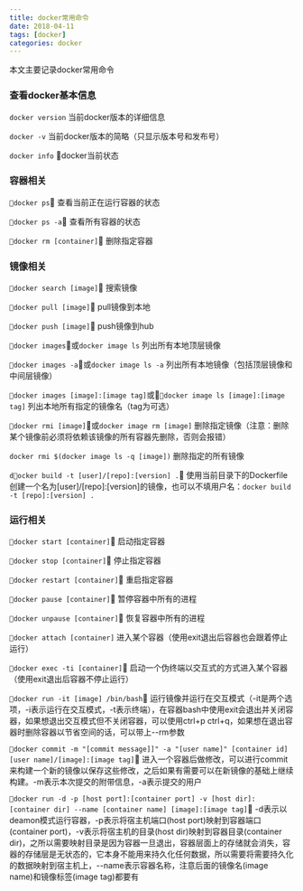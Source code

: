 ```yaml
---
title: docker常用命令
date: 2018-04-11
tags: [docker]
categories: docker
---
```


本文主要记录docker常用命令

<!--more-->

### 查看docker基本信息

`docker version`  当前docker版本的详细信息

`docker -v`       当前docker版本的简略（只显示版本号和发布号）

`docker info`     docker当前状态

### 容器相关

`docker ps`                 查看当前正在运行容器的状态

`docker ps -a`              查看所有容器的状态

`docker rm [container]`  删除指定容器

### 镜像相关

`docker search [image]`  搜索镜像

`docker pull [image]`    pull镜像到本地

`docker push [image]`    push镜像到hub

`docker images`或`docker image ls`  列出所有本地顶层镜像

`docker images -a`或`docker image ls -a`  列出所有本地镜像（包括顶层镜像和中间层镜像）

`docker images [image]:[image tag]`或`docker image ls [image]:[image tag]`  列出本地所有指定的镜像名（tag为可选）

`docker rmi [image]`或`docker image rm [image]`  删除指定镜像（注意：删除某个镜像前必须将依赖该镜像的所有容器先删除，否则会报错）

`docker rmi $(docker image ls -q [image])`  删除指定的所有镜像

`docker build -t [user]/[repo]:[version] .`  使用当前目录下的Dockerfile创建一个名为[user]/[repo]:[version]的镜像，也可以不填用户名：`docker build -t [repo]:[version] .`

### 运行相关

`docker start [container]`      启动指定容器

`docker stop [container]`       停止指定容器

`docker restart [container]`    重启指定容器

`docker pause [container]`      暂停容器中所有的进程

`docker unpause [container]`    恢复容器中所有的进程

`docker attach [container]`     进入某个容器（使用exit退出后容器也会跟着停止运行）

`docker exec -ti [container]`   启动一个伪终端以交互式的方式进入某个容器（使用exit退出后容器不停止运行）

`docker run -it [image] /bin/bash`  运行镜像并运行在交互模式（-it是两个选项，-i表示运行在交互模式，-t表示终端），在容器bash中使用exit会退出并关闭容器，如果想退出交互模式但不关闭容器，可以使用ctrl+p ctrl+q，如果想在退出容器时删除容器以节省空间的话，可以带上--rm参数

`docker commit -m "[commit message]]" -a "[user name]" [container id] [user name]/[image]:[image tag]`  进入一个容器后做修改，可以进行commit来构建一个新的镜像以保存这些修改，之后如果有需要可以在新镜像的基础上继续构建。-m表示本次提交的附带信息，-a表示提交的用户

`docker run -d -p [host port]:[container port] -v [host dir]:[container dir] --name [container name] [image]:[image tag]`  -d表示以deamon模式运行容器，-p表示将宿主机端口(host port)映射到容器端口(container port)，-v表示将宿主机的目录(host dir)映射到容器目录(container dir)，之所以需要映射目录是因为容器一旦退出，容器层面上的存储就会消失，容器的存储层是无状态的，它本身不能用来持久化任何数据，所以需要将需要持久化的数据映射到宿主机上，--name表示容器名称，注意后面的镜像名(image name)和镜像标签(image tag)都要有